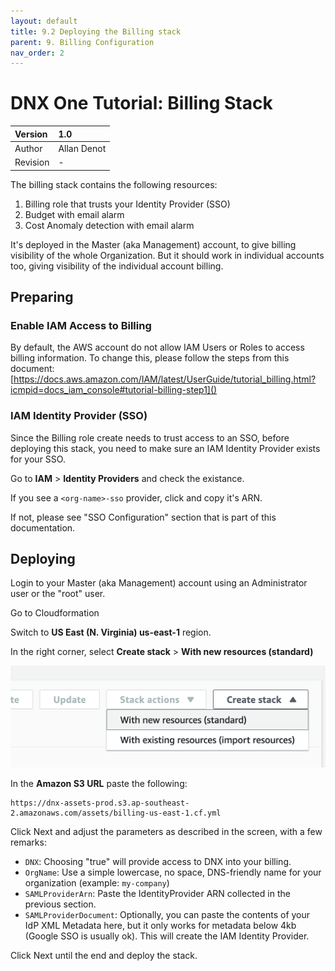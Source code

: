 ```yaml
---
layout: default
title: 9.2 Deploying the Billing stack
parent: 9. Billing Configuration
nav_order: 2
---
```


# DNX One Tutorial: Billing Stack

| Version  | 1.0             |
|:---------|:----------------|
| Author   | Allan Denot  |
| Revision | -  |

The billing stack contains the following resources:

1. Billing role that trusts your Identity Provider (SSO)
2. Budget with email alarm
3. Cost Anomaly detection with email alarm

It's deployed in the Master (aka Management) account, to give billing visibility of the whole Organization. But it should work in individual accounts too, giving visibility of the individual account billing.

## Preparing

### Enable IAM Access to Billing

By default, the AWS account do not allow IAM Users or Roles to access billing information. To change this, please follow the steps from this document: [https://docs.aws.amazon.com/IAM/latest/UserGuide/tutorial_billing.html?icmpid=docs_iam_console#tutorial-billing-step1]()

### IAM Identity Provider (SSO)

Since the Billing role create needs to trust access to an SSO, before deploying this stack, you need to make sure an IAM Identity Provider exists for your SSO.

Go to **IAM** > **Identity Providers** and check the existance.

If you see a `<org-name>-sso` provider, click and copy it's ARN.

If not, please see "SSO Configuration" section that is part of this documentation.

## Deploying

Login to your Master (aka Management) account using an Administrator user or the "root" user.

Go to Cloudformation

Switch to **US East (N. Virginia) us-east-1** region.

In the right corner, select **Create stack** > **With new resources (standard)**

![Image](/assets/images/foundation-billing-stack-01.png)

In the **Amazon S3 URL** paste the following:
```
https://dnx-assets-prod.s3.ap-southeast-2.amazonaws.com/assets/billing-us-east-1.cf.yml
```

Click Next and adjust the parameters as described in the screen, with a few remarks:

* `DNX`: Choosing "true" will provide access to DNX into your billing.
* `OrgName`: Use a simple lowercase, no space, DNS-friendly name for your organization (example: `my-company`)
* `SAMLProviderArn`: Paste the IdentityProvider ARN collected in the previous section.
* `SAMLProviderDocument`: Optionally, you can paste the contents of your IdP XML Metadata here, but it only works for metadata below 4kb (Google SSO is usually ok). This will create the IAM Identity Provider.

Click Next until the end and deploy the stack.
